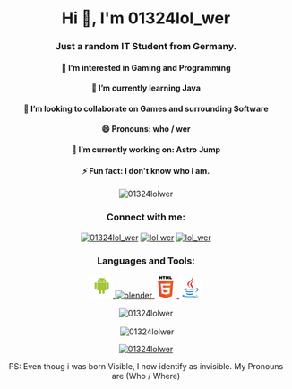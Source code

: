 <h1 align="center">Hi 👋, I'm 01324lol_wer</h1>
<h3 align="center">Just a random IT Student from Germany.</h3>

<h4 align="center">👀 I’m interested in Gaming and Programming</h4>
<h4 align="center">🌱 I’m currently learning Java</h4>
<h4 align="center">💞️ I’m looking to collaborate on Games and surrounding Software</h4>
<h4 align="center">😄 Pronouns: who / wer </h4>
<h4 align="center">🔭 I’m currently working on: Astro Jump</h4>
<h4 align="center">⚡ Fun fact: I don't know who i am.</h4>

<p align="center"> <img src="https://komarev.com/ghpvc/?username=01324lolwer&label=Profile%20views&color=0e75b6&style=flat" alt="01324lolwer" /> </p>

<h3 align="center">Connect with me:</h3>
<p align="center">
<a href="https://instagram.com/01324lol_wer" target="blank"><img align="center" src="https://raw.githubusercontent.com/rahuldkjain/github-profile-readme-generator/master/src/images/icons/Social/instagram.svg" alt="01324lol_wer" height="30" width="40" /></a>
<a href="https://www.youtube.com/c/lol wer" target="blank"><img align="center" src="https://raw.githubusercontent.com/rahuldkjain/github-profile-readme-generator/master/src/images/icons/Social/youtube.svg" alt="lol wer" height="30" width="40" /></a>
<a href="https://www.leetcode.com/lol_wer" target="blank"><img align="center" src="https://raw.githubusercontent.com/rahuldkjain/github-profile-readme-generator/master/src/images/icons/Social/leet-code.svg" alt="lol_wer" height="30" width="40" /></a>
</p>

<h3 align="center">Languages and Tools:</h3>
<p align="center"> <a href="https://developer.android.com" target="_blank" rel="noreferrer"> 
  <img src="https://raw.githubusercontent.com/devicons/devicon/master/icons/android/android-original-wordmark.svg" alt="android" width="40" height="40"/> </a> <a href="https://www.blender.org/"       target="_blank" rel="noreferrer"> 
    <img src="https://download.blender.org/branding/community/blender_community_badge_white.svg" alt="blender" width="40" height="40"/> </a> <a href="https://www.w3.org/html/" target="_blank" rel="noreferrer"> 
      <img src="https://raw.githubusercontent.com/devicons/devicon/master/icons/html5/html5-original-wordmark.svg" alt="html5" width="40" height="40"/> </a> <a href="https://www.java.com" target="_blank" rel="noreferrer"> 
        <img src="https://raw.githubusercontent.com/devicons/devicon/master/icons/java/java-original.svg" alt="java" width="40" height="40"/> </a> </p>

<p align="center"><img align="center" src="https://github-readme-streak-stats.herokuapp.com/?user=01324lolwer&theme=dark" alt="01324lolwer" /></p>

<p align="center">&nbsp;<img align="center" src="https://github-readme-stats.vercel.app/api?username=01324lolwer&show_icons=true&theme=dark&locale=en" alt="01324lolwer" /></p>

<p align="center"> <a href="https://github.com/ryo-ma/github-profile-trophy"><img src="https://github-profile-trophy.vercel.app/?username=01324lolwer" alt="01324lolwer" /></a> </p>

<p align="center"> 
PS:
Even thoug i was born Visible,
I now identify as invisible.
My Pronouns are (Who / Where) 
</p>
<!---
01324lolwer/01324lolwer is a ✨ special ✨ repository because its `README.md` (this file) appears on your GitHub profile.
You can click the Preview link to take a look at your changes.
--->
